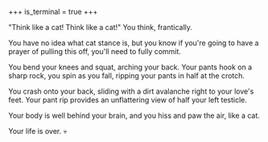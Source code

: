 +++
is_terminal = true
+++

"Think like a cat! Think like a cat!" You think, frantically.

You have no idea what cat stance is, but you know if you're going to
have a prayer of pulling this off, you'll need to fully commit.

You bend your knees and squat, arching your back. Your pants hook on
a sharp rock, you spin as you fall, ripping your pants in half at the
crotch.

You crash onto your back, sliding with a dirt avalanche right to your
love's feet. Your pant rip provides an unflattering view of half your
left testicle.

Your body is well behind your brain, and you hiss and paw the air, like
a cat.

Your life is over. :skull:
